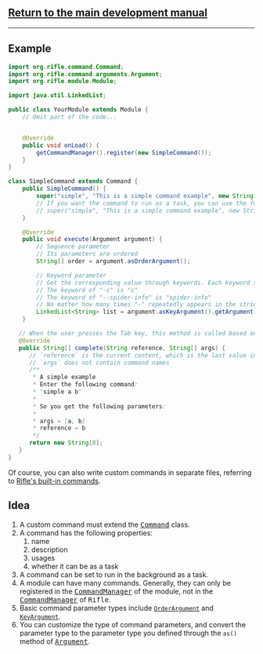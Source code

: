 ## [Return to the main development manual](../start.md)
***
## Example
```java
import org.rifle.command.Command;
import org.rifle.command.arguments.Argument;
import org.rifle.module.Module;

import java.util.LinkedList;

public class YourModule extends Module {
    // Omit part of the code...


    @Override
    public void onLoad() {
        getCommandManager().register(new SimpleCommand());
    }
}

class SimpleCommand extends Command {
    public SimpleCommand() {
        super("simple", "This is a simple command example", new String[]{"simple"});
        // If you want the command to run as a task, you can use the following method
        // super("simple", "This is a simple command example", new String[]{"simple"}, true);
    }

    @Override
    public void execute(Argument argument) {
        // Sequence parameter
        // Its parameters are ordered
        String[] order = argument.asOrderArgument();

        // Keyword parameter
        // Get the corresponding value through keywords. Each keyword starts with "-".
        // The keyword of "-c" is "c"
        // The keyword of "--spider-info" is "spider-info"
        // No matter how many times "-" repeatedly appears in the string of this keyword, its valid field is always the content after "-".
        LinkedList<String> list = argument.asKeyArgument().getArgument("key");
    }

   // When the user presses the Tab key, this method is called based on the command name
   @Override
   public String[] complete(String reference, String[] args) {
      // `reference` is the current content, which is the last value in `args`. If the value is null, then the length of `args` is 0
      // `args` does not contain command names
      /**
       * A simple example
       * Enter the following command:
       * "simple a b"
       *
       * So you get the following parameters:
       *
       * args = [a, b]
       * reference = b
       */
      return new String[0];
   }
}
```
Of course, you can also write custom commands in separate files, referring to [Rifle's built-in commands](../../../src/main/java/org/rifle/command/builtIn).
## Idea
1. A custom command must extend the <kbd>[Command](../../../src/main/java/org/rifle/command/Command.java)</kbd> class.
2. A command has the following properties:
   1. name
   2. description
   3. usages
   4. whether it can be as a task
3. A command can be set to run in the background as a task.
4. A module can have many commands. Generally, they can only be registered in the <kbd>[CommandManager](../../../src/main/java/org/rifle/manager/CommandManager.java)</kbd> of the module, not in the <kbd>[CommandManager](../../../src/main/java/org/rifle/manager/CommandManager.java)</kbd> of <kbd>Rifle</kbd>.
5. Basic command parameter types include [`OrderArgument`](../../../src/main/java/org/rifle/command/arguments/OrderArgument.java) and [`KeyArgument`](../../../src/main/java/org/rifle/command/arguments/KeyArgument.java).
6. You can customize the type of command parameters, and convert the parameter type to the parameter type you defined through the `as()` method of <kbd>[Argument](../../../src/main/java/org/rifle/command/arguments/Argument.java)</kbd>.